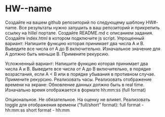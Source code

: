 # HW--name
Создайте на вашем github репозиторий по следующему шаблону HW#-name. Все результаты нужно запушить в ваш репозиторий и прикрепить ссылку на hillel портале.
Создайте README.md с описанием задания.
Создайте index.html в котором подключите js script.
Упрощенный вариант:
Напишите функцию которая принимает два числа A и В. Выведите все числа от A до B включительно. Изначальное значение для А должно быть меньше В. Примените рекурсию.

Усложненный вариант:
Напишите функцию которая принимает два числа A и В. Выведите все числа от A до B включительно, в порядке возрастания, если A < B или в порядке убывания в противном случае. Примените рекурсию.
Реализовать часы.
Реализовать отображение времени на экране:
Обновление данных должно быть в real time.
Изначально время отображается в формате hh:mm:ss (full format)
 
Опциональное. Не обязательное. На оценку не влияет.
Реализовать toggle для отображения времени (“full/short” format):
full format - hh:mm:ss
short format - hh:mm
